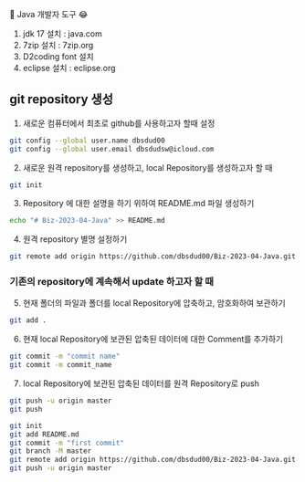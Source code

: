 :horse: Java 개발자 도구 :joy:
1. jdk 17 설치 : java.com
2. 7zip 설치 : 7zip.org
3. D2coding font 설치
4. eclipse 설치 : eclipse.org

## git repository 생성
1. 새로운 컴퓨터에서 최초로 github를 사용하고자 할때 설정
```bash
git config --global user.name dbsdud00
git config --global user.email dbsdudsw@icloud.com
```   
2. 새로운 원격 repository를 생성하고, local Repository를 생성하고자 할 때
```bash
git init
```   
3. Repository 에 대한 설명을 하기 위하여 README.md 파일 생성하기
```bash
echo "# Biz-2023-04-Java" >> README.md
```    
4. 원격 repository 별명 설정하기 
```bash
git remote add origin https://github.com/dbsdud00/Biz-2023-04-Java.git
```      
### 기존의 repository에 계속해서 update 하고자 할 때
5. 현재 폴더의 파일과 폴더를 local Repository에 압축하고, 암호화하여 보관하기 
```bash
git add .
```   
6. 현재 local Repository에 보관된 압축된 데이터에 대한 Comment를 추가하기 
```bash
git commit -m "commit name"
git commit -m commit_name
```   
7. local Repository에 보관된 압축된 데이터를 원격 Repository로 push 
```bash
git push -u origin master
git push
```   


```bash
git init
git add README.md
git commit -m "first commit"
git branch -M master
git remote add origin https://github.com/dbsdud00/Biz-2023-04-Java.git
git push -u origin master
```

